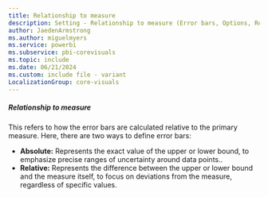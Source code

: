 ```yaml
---
title: Relationship to measure
description: Setting - Relationship to measure (Error bars, Options, Relationship to measure)
author: JaedenArmstrong
ms.author: miguelmyers
ms.service: powerbi
ms.subservice: pbi-corevisuals
ms.topic: include
ms.date: 06/21/2024
ms.custom: include file - variant
LocalizationGroup: core-visuals
---
```

##### Relationship to measure

This refers to how the error bars are calculated relative to the primary measure. Here, there are two ways to define error bars:
- **Absolute:** Represents the exact value of the upper or lower bound, to emphasize precise ranges of uncertainty around data points..
- **Relative:** Represents the difference between the upper or lower bound and the measure itself, to focus on deviations from the measure, regardless of specific values.

